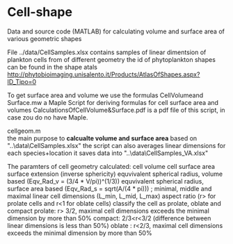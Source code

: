 # Cell-shape
Data and source code (MATLAB) for calculating volume and surface area of various geometric shapes

File ../data/CellSamples.xlsx contains samples of linear dimentsion of plankton cells from of different geometry 
the id of phytoplankton shapes can be found in the shape atals http://phytobioimaging.unisalento.it/Products/AtlasOfShapes.aspx?ID_Tipo=0

To get surface area and volume we use the formulas 
CellVolumeand Surface.mw  a Maple Script for deriving formulas for cell surface area and volumes
CalculationsOfCellVolume&Surface.pdf is a pdf file of this script, in case zou do no have Maple. 

cellgeom.m  
  the main purpose to **calcualte volume and surface area** based on "..\data\CellSamples.xlsx"
  the script can  also averages linear dimensions for each species+location
  it saves data into  "..\data\CellSamples_VA.xlsx"

The paramters of cell geometry calculated:
cell volume
cell surface area
surface extension (inverse sphericity)
equvivalent spherical radius, volume based (Eqv_Rad_v = (3/4 * V/pi))^(1/3))
equvivalent spherical radius, surface area based (Eqv_Rad_s = sqrt(A/(4 * pi))) ;
minimal, middle and maximal linear cell dimensions  (L_min, L_mid, L_max)
aspect ratio (r> for prolate cells and r<1 for oblate cells)
classify the cell as prolate, oblate and compact
prolate: r> 3/2, maximal cell dimensions exceeds the minimal dimension by more than 50% 
compact: 2/3<r<3/2  (difference between linear dimensions is less than 50%)
oblate : r<2/3, maximal cell dimensions exceeds the minimal dimension by more than 50%

